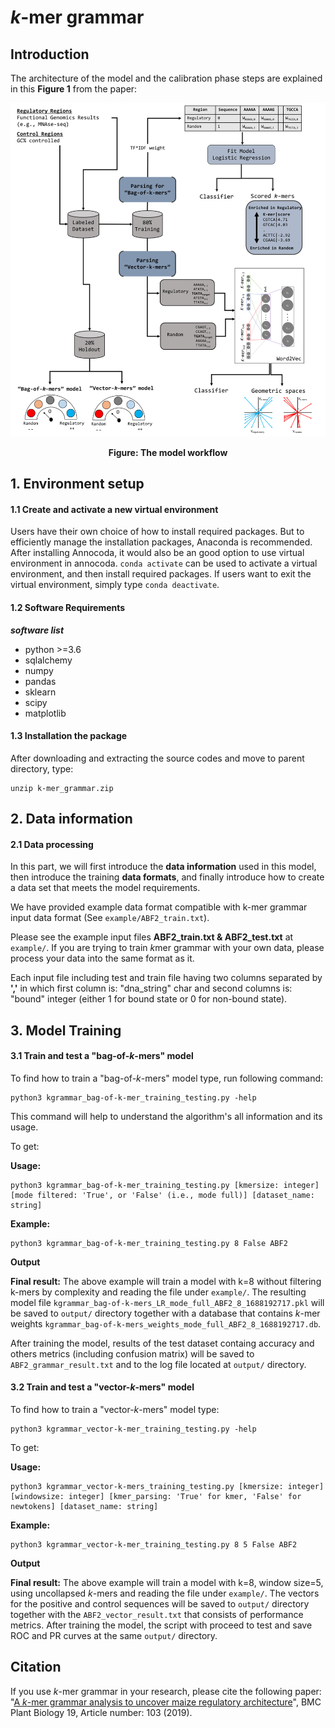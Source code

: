# *k*-mer grammar

## Introduction
The architecture of the model and the calibration phase steps are explained in this **Figure 1** from the paper:

<p align="center">
<img src="kmer_grammar.jpg">
</p>
<p align="center"><b>Figure: The model workflow</b></p>

## 1. Environment setup

#### 1.1 Create and activate a new virtual environment

Users have their own choice of how to install required packages. But to efficiently manage the installation packages, Anaconda is recommended. After installing Annocoda, it would also be an good option to use virtual environment in annocoda. `conda activate` can be used to activate a virtual environment, and then install required packages. If users want to exit the virtual environment, simply type `conda deactivate`. 

#### 1.2 Software Requirements

***software list***
- python >=3.6
- sqlalchemy
- numpy 
- pandas
- sklearn
- scipy 
- matplotlib

#### 1.3 Installation the package

After downloading and extracting the source codes and move to parent directory, type:

```
unzip k-mer_grammar.zip
```

## 2. Data information

#### 2.1 Data processing

In this part, we will first introduce the **data information** used in this model, then introduce the training **data formats**, and finally introduce how to create a data set that meets the model requirements.

We have provided example data format compatible with k-mer grammar input data format (See `example/ABF2_train.txt`).

Please see the example input files **ABF2_train.txt & ABF2_test.txt** at `example/`. If you are trying to train *k*mer grammar with your own data, please process your data into the same format as it.

Each input file including test and train file having two columns separated by **','** in which first column is: "dna_string" char and second columns is: "bound" integer (either 1 for bound state or 0 for non-bound state).

## 3. Model Training  
#### 3.1 Train and test a "bag-of-*k*-mers" model
To find how to train a "bag-of-*k*-mers" model type, run following command:

```
python3 kgrammar_bag-of-k-mer_training_testing.py -help
```
This command will help to understand the algorithm's all information and its usage.

To get:

**Usage:**
``` 
python3 kgrammar_bag-of-k-mer_training_testing.py [kmersize: integer] [mode filtered: 'True', or 'False' (i.e., mode full)] [dataset_name: string]
```
**Example:**
``` 
python3 kgrammar_bag-of-k-mer_training_testing.py 8 False ABF2
```

**Output**

**Final result:** The above example will train a model with k=8 without filtering k-mers by complexity and reading the file under `example/`. The resulting model file `kgrammar_bag-of-k-mers_LR_mode_full_ABF2_8_1688192717.pkl` will be saved to `output/` directory together with a database that contains *k*-mer weights `kgrammar_bag-of-k-mers_weights_mode_full_ABF2_8_1688192717.db`.
 
After training the model, results of the test dataset containg accuracy and others metrics (including confusion matrix) will be saved to `ABF2_grammar_result.txt` and to the log file located at `output/` directory.

#### 3.2 Train and test a "vector-*k*-mers" model

To find how to train a "vector-*k*-mers" model type:
```
python3 kgrammar_vector-k-mer_training_testing.py -help
```
To get:

**Usage:**
```
python3 kgrammar_vector-k-mers_training_testing.py [kmersize: integer] [windowsize: integer] [kmer_parsing: 'True' for kmer, 'False' for newtokens] [dataset_name: string]
```
**Example:**
```
python3 kgrammar_vector-k-mer_training_testing.py 8 5 False ABF2
```
**Output**

**Final result:** The above example will train a model with k=8, window size=5, using uncollapsed *k*-mers and reading the file under `example/`. The vectors for the positive and control sequences will be saved to `output/` directory together with the `ABF2_vector_result.txt` that consists of performance metrics. After training the model, the script with proceed to test and save ROC and PR curves at the same `output/` directory.

## Citation

If you use *k*-mer grammar in your research, please cite the following paper:</br>
"[A *k*-mer grammar analysis to uncover maize regulatory architecture](https://www.nature.com/articles/nbt.3300)",
BMC Plant Biology 19, Article number: 103 (2019).<br/>
